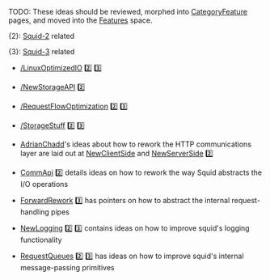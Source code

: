 TODO: These ideas should be reviewed, morphed into
[CategoryFeature](/CategoryFeature)
pages, and moved into the
[Features](/Features)
space.

{2}:
[Squid-2](/RoadMap/Squid2)
related

{3}:
[Squid-3](/RoadMap/Squid3)
related

  - [/LinuxOptimizedIO](/DevelopmentIdeas/LinuxOptimizedIO)
    :two:
    :three:

  - [/NewStorageAPI](/DevelopmentIdeas/NewStorageAPI)
    :two:

  - [/RequestFlowOptimization](/DevelopmentIdeas/RequestFlowOptimization)
    :two:
    :three:

  - [/StorageStuff](/DevelopmentIdeas/StorageStuff)
    :two:
    :three:

  - [AdrianChadd](/AdrianChadd)'s
    ideas about how to rework the HTTP communications layer are laid out
    at
    [NewClientSide](/NewClientSide)
    and
    [NewServerSide](/NewServerSide)
    :two:

  - [CommApi](/CommApi)
    :two:
    details ideas on how to rework the way Squid abstracts the I/O
    operations

  - [ForwardRework](/ForwardRework)
    :three:
    has pointers on how to abstract the internal request-handling pipes

  - [NewLogging](/NewLogging)
    :two:
    :three:
    contains ideas on how to improve squid's logging functionality

  - [RequestQueues](/RequestQueues)
    :two:
    :three:
    has ideas on how to improve squid's internal message-passing
    primitives
